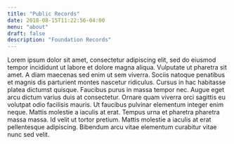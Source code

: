 ```yaml
---
title: "Public Records"
date: 2018-08-15T11:22:56-04:00
menu: "about"
draft: false
description: "Foundation Records"
---
```


Lorem ipsum dolor sit amet, consectetur adipiscing elit, sed do eiusmod tempor incididunt ut labore et dolore magna aliqua. Vulputate ut pharetra sit amet. A diam maecenas sed enim ut sem viverra. Sociis natoque penatibus et magnis dis parturient montes nascetur ridiculus. Cursus in hac habitasse platea dictumst quisque. Faucibus purus in massa tempor nec. Augue eget arcu dictum varius duis at consectetur. Ornare quam viverra orci sagittis eu volutpat odio facilisis mauris. Ut faucibus pulvinar elementum integer enim neque. Mattis molestie a iaculis at erat. Tempus urna et pharetra pharetra massa massa. Id velit ut tortor pretium. Mattis molestie a iaculis at erat pellentesque adipiscing. Bibendum arcu vitae elementum curabitur vitae nunc sed velit.